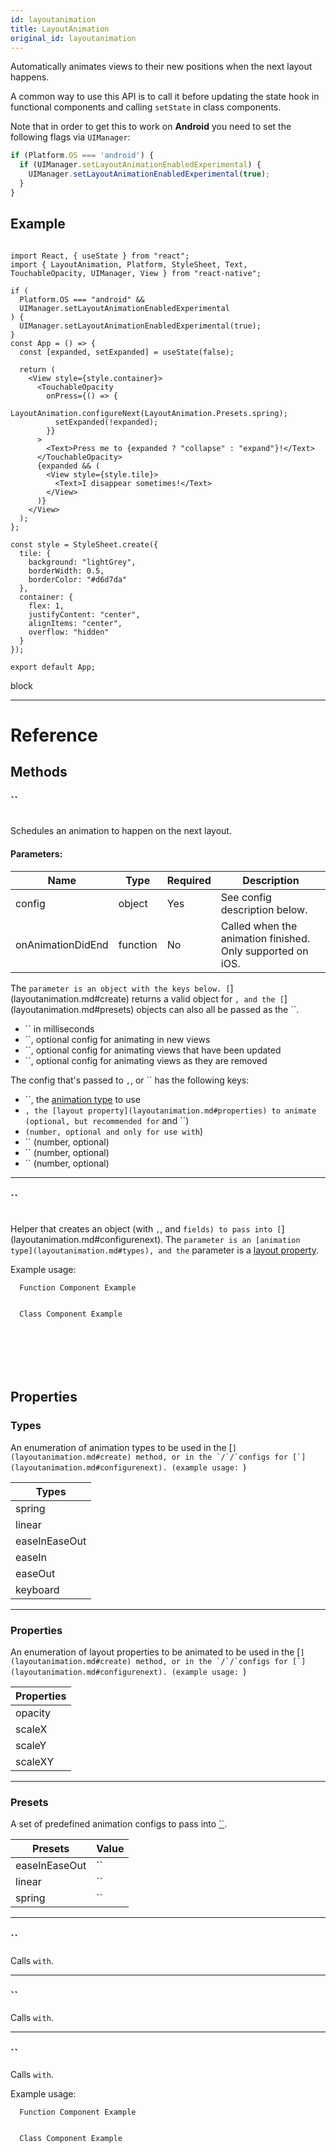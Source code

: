 ```yaml
---
id: layoutanimation
title: LayoutAnimation
original_id: layoutanimation
---
```


Automatically animates views to their new positions when the next layout happens.

A common way to use this API is to call it before updating the state hook in functional components and calling `setState` in class components.

Note that in order to get this to work on **Android** you need to set the following flags via `UIManager`:

```js
if (Platform.OS === 'android') {
  if (UIManager.setLayoutAnimationEnabledExperimental) {
    UIManager.setLayoutAnimationEnabledExperimental(true);
  }
}
```

## Example

```SnackPlayer name=LayoutAnimation&supportedPlatforms=android,ios

import React, { useState } from "react";
import { LayoutAnimation, Platform, StyleSheet, Text, TouchableOpacity, UIManager, View } from "react-native";

if (
  Platform.OS === "android" &&
  UIManager.setLayoutAnimationEnabledExperimental
) {
  UIManager.setLayoutAnimationEnabledExperimental(true);
}
const App = () => {
  const [expanded, setExpanded] = useState(false);

  return (
    <View style={style.container}>
      <TouchableOpacity
        onPress={() => {
          LayoutAnimation.configureNext(LayoutAnimation.Presets.spring);
          setExpanded(!expanded);
        }}
      >
        <Text>Press me to {expanded ? "collapse" : "expand"}!</Text>
      </TouchableOpacity>
      {expanded && (
        <View style={style.tile}>
          <Text>I disappear sometimes!</Text>
        </View>
      )}
    </View>
  );
};

const style = StyleSheet.create({
  tile: {
    background: "lightGrey",
    borderWidth: 0.5,
    borderColor: "#d6d7da"
  },
  container: {
    flex: 1,
    justifyContent: "center",
    alignItems: "center",
    overflow: "hidden"
  }
});

export default App;

```

block

---

# Reference

## Methods

### ``

```jsx
```

Schedules an animation to happen on the next layout.

#### Parameters:

| Name              | Type     | Required | Description                                                |
| ----------------- | -------- | -------- | ---------------------------------------------------------- |
| config            | object   | Yes      | See config description below.                              |
| onAnimationDidEnd | function | No       | Called when the animation finished. Only supported on iOS. |

The `parameter is an object with the keys below. [`](layoutanimation.md#create) returns a valid object for `, and the [`](layoutanimation.md#presets) objects can also all be passed as the ``.

- `` in milliseconds
- ``, optional config for animating in new views
- ``, optional config for animating views that have been updated
- ``, optional config for animating views as they are removed

The config that's passed to `,`, or `` has the following keys:

- ``, the [animation type](layoutanimation.md#types) to use
- `, the [layout property](layoutanimation.md#properties) to animate (optional, but recommended for` and ``)
- `(number, optional and only for use with`)
- `` (number, optional)
- `` (number, optional)
- `` (number, optional)

---

### ``

```jsx
```

Helper that creates an object (with `,`, and `fields) to pass into [`](layoutanimation.md#configurenext). The `parameter is an [animation type](layoutanimation.md#types), and the` parameter is a [layout property](layoutanimation.md#properties).

Example usage:

      Function Component Example


      Class Component Example

```SnackPlayer name=LayoutAnimation&supportedPlatforms=android,ios



```

```SnackPlayer name=LayoutAnimation&supportedPlatforms=android,ios



```

## Properties

### Types

An enumeration of animation types to be used in the [``](layoutanimation.md#create) method, or in the `/`/`configs for [`](layoutanimation.md#configurenext). (example usage: ``)

| Types         |
| ------------- |
| spring        |
| linear        |
| easeInEaseOut |
| easeIn        |
| easeOut       |
| keyboard      |

---

### Properties

An enumeration of layout properties to be animated to be used in the [``](layoutanimation.md#create) method, or in the `/`/`configs for [`](layoutanimation.md#configurenext). (example usage: ``)

| Properties |
| ---------- |
| opacity    |
| scaleX     |
| scaleY     |
| scaleXY    |

---

### Presets

A set of predefined animation configs to pass into [``](layoutanimation.md#configurenext).

| Presets       | Value |
| ------------- | ----- |
| easeInEaseOut | ``    |
| linear        | ``    |
| spring        | ``    |

---

### ``

Calls `with`.

---

### ``

Calls `with`.

---

### ``

Calls `with`.

Example usage:

      Function Component Example


      Class Component Example

```SnackPlayer name=LayoutAnimation&supportedPlatforms=android,ios



```

```SnackPlayer name=LayoutAnimation&supportedPlatforms=android,ios



```
